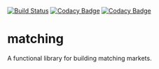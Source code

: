 [![Build Status](https://travis-ci.org/EconomicSL/matching.svg?branch=master)](https://travis-ci.org/EconomicSL/matching)
[![Codacy Badge](https://api.codacy.com/project/badge/Grade/adc3946002e34ab3a6610acee59f0e24)](https://www.codacy.com/app/EconomicSL/matching?utm_source=github.com&amp;utm_medium=referral&amp;utm_content=EconomicSL/matching&amp;utm_campaign=Badge_Grade)
[![Codacy Badge](https://api.codacy.com/project/badge/Coverage/adc3946002e34ab3a6610acee59f0e24)](https://www.codacy.com/app/EconomicSL/matching?utm_source=github.com&amp;utm_medium=referral&amp;utm_content=EconomicSL/matching&amp;utm_campaign=Badge_Coverage)

# matching

A functional library for building matching markets.